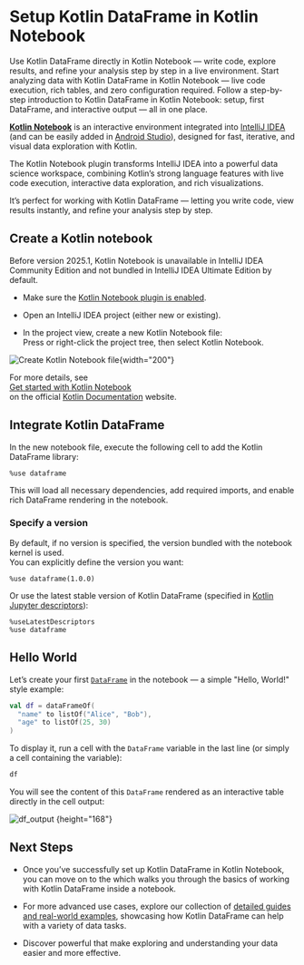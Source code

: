 # Setup Kotlin DataFrame in Kotlin Notebook

<web-summary>
Use Kotlin DataFrame directly in Kotlin Notebook — write code, explore results, and refine your analysis step by step in a live environment.
</web-summary>

<card-summary>
Start analyzing data with Kotlin DataFrame in Kotlin Notebook — live code execution, 
rich tables, and zero configuration required.
</card-summary>

<link-summary>
Follow a step-by-step introduction to Kotlin DataFrame in Kotlin Notebook: setup, first DataFrame, and interactive output — all in one place.
</link-summary>


[**Kotlin Notebook**](https://kotlinlang.org/docs/kotlin-notebook-overview.html) is an interactive environment
integrated into [IntelliJ IDEA](https://www.jetbrains.com/idea/) (and can be easily added in
[Android Studio](https://developer.android.com/studio)), designed for fast, iterative,
and visual data exploration with Kotlin.

The Kotlin Notebook plugin transforms IntelliJ IDEA into a powerful data science workspace,
combining Kotlin’s strong language features with live code execution,
interactive data exploration, and rich visualizations.

It’s perfect for working with Kotlin DataFrame — letting you write code, view results instantly,
and refine your analysis step by step.


## Create a Kotlin notebook

<tip>
Before version 2025.1, Kotlin Notebook is unavailable in IntelliJ IDEA Community Edition
and not bundled in IntelliJ IDEA Ultimate Edition by default.
</tip>

* Make sure the [Kotlin Notebook plugin is enabled](https://kotlinlang.org/docs/kotlin-notebook-set-up-env.html).

* Open an IntelliJ IDEA project (either new or existing).

* In the project view, create a new Kotlin Notebook file:  
  Press <shortcut key="$NewFile"/> or right-click the project tree, then select
  <ui-path>Kotlin Notebook</ui-path>.

![Create Kotlin Notebook file](new_ktn_file.png){width="200"}

For more details, see  
[Get started with Kotlin Notebook](https://kotlinlang.org/docs/get-started-with-kotlin-notebooks.html)  
on the official [Kotlin Documentation](https://kotlinlang.org/docs/home.html) website.

## Integrate Kotlin DataFrame

In the new notebook file, execute the following cell to add the Kotlin DataFrame library:

```
%use dataframe
```

This will load all necessary dependencies, add required imports, and enable rich DataFrame rendering in the notebook.

### Specify a version

By default, if no version is specified, the version bundled with the notebook kernel is used.  
You can explicitly define the version you want:


```
%use dataframe(1.0.0)
```

Or use the latest stable version of Kotlin DataFrame
(specified in [Kotlin Jupyter descriptors](https://github.com/Kotlin/kotlin-jupyter-libraries)):


```
%useLatestDescriptors
%use dataframe
```

## Hello World

Let’s create your first [`DataFrame`](DataFrame.md) in the notebook — a simple "Hello, World!" style example:

```kotlin
val df = dataFrameOf(
  "name" to listOf("Alice", "Bob"),
  "age" to listOf(25, 30)
)
```

To display it, run a cell with the `DataFrame` variable in the last line (or simply a cell containing the variable):

```kotlin
df
```

You will see the content of this `DataFrame` rendered as an interactive table directly in the cell output:

![df_output](df_output.png) {height="168"}

## Next Steps

* Once you’ve successfully set up Kotlin DataFrame in Kotlin Notebook,
you can move on to the [](quickstart.md)
which walks you through the basics of working with Kotlin DataFrame inside a notebook.

* For more advanced use cases, explore our collection of
[detailed guides and real-world examples](Guides-And-Examples.md),
showcasing how Kotlin DataFrame can help with a variety of data tasks.

* Discover powerful [](Kotlin-DataFrame-Features-in-Kotlin-Notebook.md)that
make exploring and understanding your data easier and more effective.
